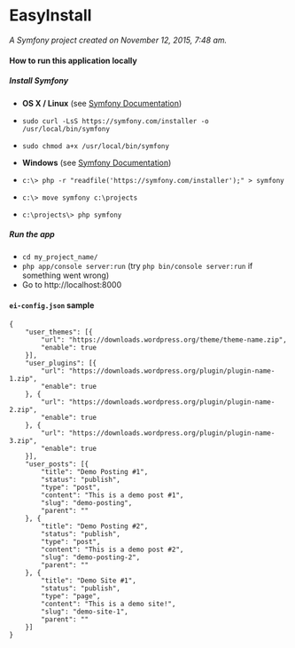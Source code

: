 EasyInstall
===========

*A Symfony project created on November 12, 2015, 7:48 am.*

#### How to run this application locally

##### Install Symfony

- **OS X / Linux** (see [Symfony Documentation](http://symfony.com/doc/current/book/installation.html#linux-and-mac-os-x-systems))
 - `sudo curl -LsS https://symfony.com/installer -o /usr/local/bin/symfony`
 - `sudo chmod a+x /usr/local/bin/symfony`


- **Windows** (see [Symfony Documentation](http://symfony.com/doc/current/book/installation.html#windows-systems))
 - `c:\> php -r "readfile('https://symfony.com/installer');" > symfony`
 - `c:\> move symfony c:\projects`
 - `c:\projects\> php symfony`

##### Run the app

- `cd my_project_name/`
- `php app/console server:run` (try `php bin/console server:run` if something went wrong)
- Go to http://localhost:8000

#### `ei-config.json` sample

    {
        "user_themes": [{
            "url": "https://downloads.wordpress.org/theme/theme-name.zip",
            "enable": true
        }],
        "user_plugins": [{
            "url": "https://downloads.wordpress.org/plugin/plugin-name-1.zip",
            "enable": true
        }, {
            "url": "https://downloads.wordpress.org/plugin/plugin-name-2.zip",
            "enable": true
        }, {
            "url": "https://downloads.wordpress.org/plugin/plugin-name-3.zip",
            "enable": true
        }],
        "user_posts": [{
            "title": "Demo Posting #1",
            "status": "publish",
            "type": "post",
            "content": "This is a demo post #1",
            "slug": "demo-posting",
            "parent": ""
        }, {
            "title": "Demo Posting #2",
            "status": "publish",
            "type": "post",
            "content": "This is a demo post #2",
            "slug": "demo-posting-2",
            "parent": ""
        }, {
            "title": "Demo Site #1",
            "status": "publish",
            "type": "page",
            "content": "This is a demo site!",
            "slug": "demo-site-1",
            "parent": ""
        }]
    }
